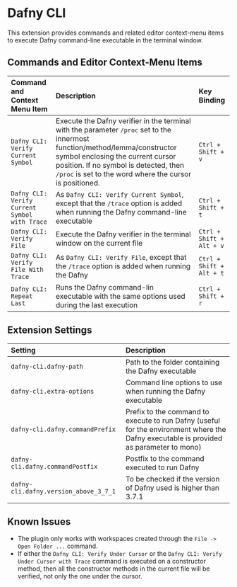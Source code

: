 # Dafny CLI

This extension provides commands and related editor context-menu items to execute Dafny command-line executable in the terminal window.

## Commands and Editor Context-Menu Items

|Command and Context Menu Item| Description|Key Binding|
|:----------------------|:-----------|:---|
|`Dafny CLI: Verify Current Symbol`| Execute the Dafny verifier in the terminal with the parameter `/proc` set to the innermost function/method/lemma/constructor symbol enclosing the current cursor position. If no symbol is detected, then `/proc` is set to the word where the cursor is positioned. |`Ctrl + Shift + v`|
|`Dafny CLI: Verify Current Symbol with Trace`| As `Dafny CLI: Verify Current Symbol`, except that the `/trace` option is added when running the Dafny command-line executable|`Ctrl + Shift + t`|
|`Dafny CLI: Verify File`|Execute the Dafny verifier in the terminal window on the current file| `Ctrl + Shift + Alt + v`|
|`Dafny CLI: Verify File With Trace`|As `Dafny CLI: Verify File`, except that the `/trace` option is added when running the Dafny| `Ctrl + Shift + Alt + t`|
|`Dafny CLI: Repeat Last`| Runs the Dafny command-lin executable with the same options used during the last execution|`Ctrl + Shift + r`|

## Extension Settings

|Setting| Description|
|:----------------------|:-----------|
|`dafny-cli.dafny-path`|Path to the folder containing the Dafny executable|
|`dafny-cli.extra-options`| Command line options to use when running the Dafny executable|
|`dafny-cli.dafny.commandPrefix`|Prefix to the command to execute to run Dafny (useful for the environment where the Dafny executable is provided as parameter to mono)|
|`dafny-cli.dafny.commandPostfix`|Postfix to the command executed to run Dafny|
|`dafny-cli.dafny.version_above_3_7_1`|To be checked if the version of Dafny used is higher than 3.7.1|

## Known Issues

- The plugin only works with workspaces created through the `File -> Open Folder ...` command.
- If either the `Dafny CLI: Verify Under Cursor` or the `Dafny CLI: Verify Under Cursor with Trace` command is executed on a constructor method, then all the constructor methods in the current file will be verified, not only the one under the cursor.
